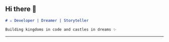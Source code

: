 ## Hi there 👋


```markdown
# ⚔️ Developer | Dreamer | Storyteller

Building kingdoms in code and castles in dreams ✨
```

---

